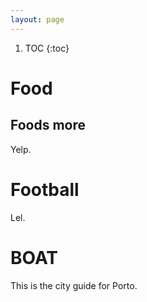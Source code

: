 ```yaml
---
layout: page
---
```


1. TOC
{:toc}

# Food

## Foods more

Yelp.

# Football

Lel.

# BOAT

This is the city guide for Porto.
